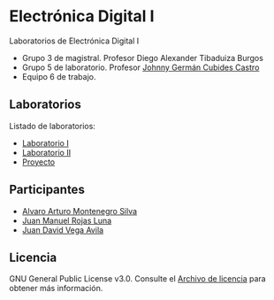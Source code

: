 # Electrónica Digital I

Laboratorios de Electrónica Digital I 

- Grupo 3 de magistral. Profesor Diego Alexander Tibaduiza Burgos
- Grupo 5 de laboratorio. Profesor [Johnny Germán Cubides Castro](https://github.com/johnnycubides)
- Equipo 6 de trabajo.

## Laboratorios

Listado de laboratorios:

- [Laboratorio I](https://github.com/2023-2S-digital/laboratorio-I)
- [Laboratorio II](https://github.com/2023-2S-digital/laboratorio-II)
- [Proyecto](https://github.com/2023-2S-digital/proyecto)

## Participantes

- [Alvaro Arturo Montenegro Silva](https://github.com/aamontenegros)
- [Juan Manuel Rojas Luna](https://github.com/JuanLunaG)
- [Juan David Vega Avila](https://github.com/JuanD272)

## Licencia

GNU General Public License v3.0. Consulte el [Archivo de licencia](LICENSE) para obtener más información.
